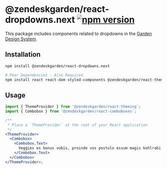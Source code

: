 # @zendeskgarden/react-dropdowns.next [![npm version][npm version badge]][npm version link]

[npm version badge]: https://flat.badgen.net/npm/v/@zendeskgarden/react-dropdowns.next
[npm version link]: https://www.npmjs.com/package/@zendeskgarden/react-dropdowns.next

This package includes components related to dropdowns in the
[Garden Design System](https://zendeskgarden.github.io/).

## Installation

```sh
npm install @zendeskgarden/react-dropdowns.next

# Peer Dependencies - Also Required
npm install react react-dom styled-components @zendeskgarden/react-theming
```

## Usage

```jsx
import { ThemeProvider } from '@zendeskgarden/react-theming';
import { Combobox } from '@zendeskgarden/react-comboboxes';

/**
 * Place a `ThemeProvider` at the root of your React application
 */
<ThemeProvider>
  <Combobox>
    <Combobox.Text>
      Veggies es bonus vobis, proinde vos postulo essum magis kohlrabi...
    </Combobox.Text>
  </Combobox>
</ThemeProvider>;
```

<!--
  TODO:

  * [ ] Add @zendeskgarden/react-dropdowns.next to root README table.
  * [ ] Delete this comment block.
-->
